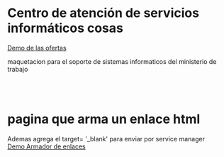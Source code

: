 <h1>Centro de atención de servicios informáticos cosas</h1>
<a href="https://hernanruscica.github.io/ServiciosInformaticosSoporte/">Demo de las ofertas</a>
<p>maquetacion para el soporte de sistemas informaticos del ministerio de trabajo</p> <br><br>
<h1>pagina que arma un enlace html</h1>
<p>Ademas agrega el target= '_blank' para enviar por service manager<br>
<a href= 'https://hernanruscica.github.io/ServiciosInformaticosSoporte/armadoEnlacesHTML/index.html'>Demo Armador de enlaces</a> </p>
